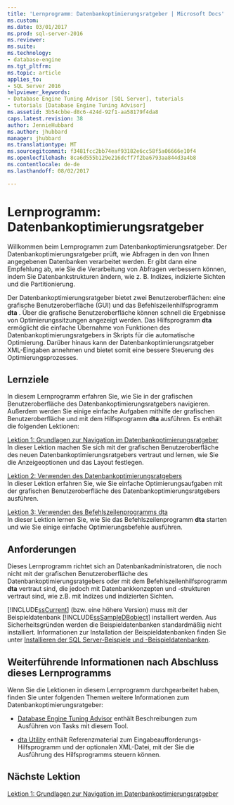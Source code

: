 ```yaml
---
title: 'Lernprogramm: Datenbankoptimierungsratgeber | Microsoft Docs'
ms.custom: 
ms.date: 03/01/2017
ms.prod: sql-server-2016
ms.reviewer: 
ms.suite: 
ms.technology:
- database-engine
ms.tgt_pltfrm: 
ms.topic: article
applies_to:
- SQL Server 2016
helpviewer_keywords:
- Database Engine Tuning Advisor [SQL Server], tutorials
- tutorials [Database Engine Tuning Advisor]
ms.assetid: 3b54cbbe-d8c6-424d-92f1-aa58179f4da8
caps.latest.revision: 38
author: JennieHubbard
ms.author: jhubbard
manager: jhubbard
ms.translationtype: MT
ms.sourcegitcommit: f3481fcc2bb74eaf93182e6cc58f5a06666e10f4
ms.openlocfilehash: 8ca6d555b129e216dcff7f2ba6793aa844d3a4b8
ms.contentlocale: de-de
ms.lasthandoff: 08/02/2017

---
```

# <a name="tutorial-database-engine-tuning-advisor"></a>Lernprogramm: Datenbankoptimierungsratgeber
Willkommen beim Lernprogramm zum Datenbankoptimierungsratgeber. Der Datenbankoptimierungsratgeber prüft, wie Abfragen in den von Ihnen angegebenen Datenbanken verarbeitet werden. Er gibt dann eine Empfehlung ab, wie Sie die Verarbeitung von Abfragen verbessern können, indem Sie Datenbankstrukturen ändern, wie z. B. Indizes, indizierte Sichten und die Partitionierung.  
  
Der Datenbankoptimierungsratgeber bietet zwei Benutzeroberflächen: eine grafische Benutzeroberfläche (GUI) und das Befehlszeilenhilfsprogramm **dta** . Über die grafische Benutzeroberfläche können schnell die Ergebnisse von Optimierungssitzungen angezeigt werden. Das Hilfsprogramm **dta** ermöglicht die einfache Übernahme von Funktionen des Datenbankoptimierungsratgebers in Skripts für die automatische Optimierung. Darüber hinaus kann der Datenbankoptimierungsratgeber XML-Eingaben annehmen und bietet somit eine bessere Steuerung des Optimierungsprozesses.  
  
## <a name="what-you-will-learn"></a>Lernziele  
In diesem Lernprogramm erfahren Sie, wie Sie in der grafischen Benutzeroberfläche des Datenbankoptimierungsratgebers navigieren. Außerdem werden Sie einige einfache Aufgaben mithilfe der grafischen Benutzeroberfläche und mit dem Hilfsprogramm **dta** ausführen. Es enthält die folgenden Lektionen:  
  
[Lektion 1: Grundlagen zur Navigation im Datenbankoptimierungsratgeber](../../tools/dta/lesson-1-basic-navigation-in-database-engine-tuning-advisor.md)  
In dieser Lektion machen Sie sich mit der grafischen Benutzeroberfläche des neuen Datenbankoptimierungsratgebers vertraut und lernen, wie Sie die Anzeigeoptionen und das Layout festlegen.  
  
[Lektion 2: Verwenden des Datenbankoptimierungsratgebers](../../tools/dta/lesson-2-using-database-engine-tuning-advisor.md)  
In dieser Lektion erfahren Sie, wie Sie einfache Optimierungsaufgaben mit der grafischen Benutzeroberfläche des Datenbankoptimierungsratgebers ausführen.  
  
[Lektion 3: Verwenden des Befehlszeilenprogramms dta](../../tools/dta/lesson-3-using-the-dta-command-prompt-utility.md)  
In dieser Lektion lernen Sie, wie Sie das Befehlszeilenprogramm **dta** starten und wie Sie einige einfache Optimierungsbefehle ausführen.  
  
## <a name="requirements"></a>Anforderungen  
Dieses Lernprogramm richtet sich an Datenbankadministratoren, die noch nicht mit der grafischen Benutzeroberfläche des Datenbankoptimierungsratgebers oder mit dem Befehlszeilenhilfsprogramm **dta** vertraut sind, die jedoch mit Datenbankkonzepten und -strukturen vertraut sind, wie z.B. mit Indizes und indizierten Sichten.  
  
[!INCLUDE[ssCurrent](../../includes/sscurrent-md.md)] (bzw. eine höhere Version) muss mit der Beispieldatenbank [!INCLUDE[ssSampleDBobject](../../includes/sssampledbobject-md.md)] installiert werden. Aus Sicherheitsgründen werden die Beispieldatenbanken standardmäßig nicht installiert. Informationen zur Installation der Beispieldatenbanken finden Sie unter [Installieren der SQL Server-Beispiele und -Beispieldatenbanken](http://sqlserversamples.codeplex.com).  
  
## <a name="after-you-finish-this-tutorial"></a>Weiterführende Informationen nach Abschluss dieses Lernprogramms  
Wenn Sie die Lektionen in diesem Lernprogramm durchgearbeitet haben, finden Sie unter folgenden Themen weitere Informationen zum Datenbankoptimierungsratgeber:  
  
-   [Database Engine Tuning Advisor](../../relational-databases/performance/database-engine-tuning-advisor.md) enthält Beschreibungen zum Ausführen von Tasks mit diesem Tool.  
  
-   [dta Utility](../../tools/dta/dta-utility.md) enthält Referenzmaterial zum Eingabeaufforderungs-Hilfsprogramm und der optionalen XML-Datei, mit der Sie die Ausführung des Hilfsprogramms steuern können.  
  
## <a name="next-lesson"></a>Nächste Lektion  
[Lektion 1: Grundlagen zur Navigation im Datenbankoptimierungsratgeber](../../tools/dta/lesson-1-basic-navigation-in-database-engine-tuning-advisor.md)  
  
  
  


